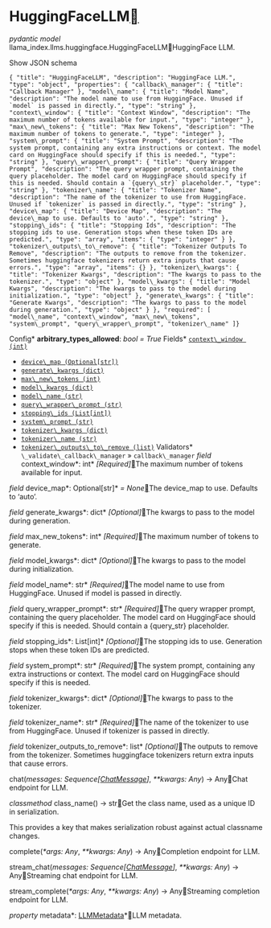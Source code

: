HuggingFaceLLM[](#huggingfacellm "Permalink to this heading")
==============================================================

*pydantic model* llama\_index.llms.huggingface.HuggingFaceLLM[](#llama_index.llms.huggingface.HuggingFaceLLM "Permalink to this definition")HuggingFace LLM.

Show JSON schema
```
{ "title": "HuggingFaceLLM", "description": "HuggingFace LLM.", "type": "object", "properties": { "callback\_manager": { "title": "Callback Manager" }, "model\_name": { "title": "Model Name", "description": "The model name to use from HuggingFace. Unused if `model` is passed in directly.", "type": "string" }, "context\_window": { "title": "Context Window", "description": "The maximum number of tokens available for input.", "type": "integer" }, "max\_new\_tokens": { "title": "Max New Tokens", "description": "The maximum number of tokens to generate.", "type": "integer" }, "system\_prompt": { "title": "System Prompt", "description": "The system prompt, containing any extra instructions or context. The model card on HuggingFace should specify if this is needed.", "type": "string" }, "query\_wrapper\_prompt": { "title": "Query Wrapper Prompt", "description": "The query wrapper prompt, containing the query placeholder. The model card on HuggingFace should specify if this is needed. Should contain a `{query\_str}` placeholder.", "type": "string" }, "tokenizer\_name": { "title": "Tokenizer Name", "description": "The name of the tokenizer to use from HuggingFace. Unused if `tokenizer` is passed in directly.", "type": "string" }, "device\_map": { "title": "Device Map", "description": "The device\_map to use. Defaults to 'auto'.", "type": "string" }, "stopping\_ids": { "title": "Stopping Ids", "description": "The stopping ids to use. Generation stops when these token IDs are predicted.", "type": "array", "items": { "type": "integer" } }, "tokenizer\_outputs\_to\_remove": { "title": "Tokenizer Outputs To Remove", "description": "The outputs to remove from the tokenizer. Sometimes huggingface tokenizers return extra inputs that cause errors.", "type": "array", "items": {} }, "tokenizer\_kwargs": { "title": "Tokenizer Kwargs", "description": "The kwargs to pass to the tokenizer.", "type": "object" }, "model\_kwargs": { "title": "Model Kwargs", "description": "The kwargs to pass to the model during initialization.", "type": "object" }, "generate\_kwargs": { "title": "Generate Kwargs", "description": "The kwargs to pass to the model during generation.", "type": "object" } }, "required": [ "model\_name", "context\_window", "max\_new\_tokens", "system\_prompt", "query\_wrapper\_prompt", "tokenizer\_name" ]}
```


Config* **arbitrary\_types\_allowed**: *bool = True*
Fields* [`context\_window (int)`](#llama_index.llms.huggingface.HuggingFaceLLM.context_window "llama_index.llms.huggingface.HuggingFaceLLM.context_window")
* [`device\_map (Optional[str])`](#llama_index.llms.huggingface.HuggingFaceLLM.device_map "llama_index.llms.huggingface.HuggingFaceLLM.device_map")
* [`generate\_kwargs (dict)`](#llama_index.llms.huggingface.HuggingFaceLLM.generate_kwargs "llama_index.llms.huggingface.HuggingFaceLLM.generate_kwargs")
* [`max\_new\_tokens (int)`](#llama_index.llms.huggingface.HuggingFaceLLM.max_new_tokens "llama_index.llms.huggingface.HuggingFaceLLM.max_new_tokens")
* [`model\_kwargs (dict)`](#llama_index.llms.huggingface.HuggingFaceLLM.model_kwargs "llama_index.llms.huggingface.HuggingFaceLLM.model_kwargs")
* [`model\_name (str)`](#llama_index.llms.huggingface.HuggingFaceLLM.model_name "llama_index.llms.huggingface.HuggingFaceLLM.model_name")
* [`query\_wrapper\_prompt (str)`](#llama_index.llms.huggingface.HuggingFaceLLM.query_wrapper_prompt "llama_index.llms.huggingface.HuggingFaceLLM.query_wrapper_prompt")
* [`stopping\_ids (List[int])`](#llama_index.llms.huggingface.HuggingFaceLLM.stopping_ids "llama_index.llms.huggingface.HuggingFaceLLM.stopping_ids")
* [`system\_prompt (str)`](#llama_index.llms.huggingface.HuggingFaceLLM.system_prompt "llama_index.llms.huggingface.HuggingFaceLLM.system_prompt")
* [`tokenizer\_kwargs (dict)`](#llama_index.llms.huggingface.HuggingFaceLLM.tokenizer_kwargs "llama_index.llms.huggingface.HuggingFaceLLM.tokenizer_kwargs")
* [`tokenizer\_name (str)`](#llama_index.llms.huggingface.HuggingFaceLLM.tokenizer_name "llama_index.llms.huggingface.HuggingFaceLLM.tokenizer_name")
* [`tokenizer\_outputs\_to\_remove (list)`](#llama_index.llms.huggingface.HuggingFaceLLM.tokenizer_outputs_to_remove "llama_index.llms.huggingface.HuggingFaceLLM.tokenizer_outputs_to_remove")
Validators* `\_validate\_callback\_manager` » `callback\_manager`
*field* context\_window*: int* *[Required]*[](#llama_index.llms.huggingface.HuggingFaceLLM.context_window "Permalink to this definition")The maximum number of tokens available for input.

*field* device\_map*: Optional[str]* *= None*[](#llama_index.llms.huggingface.HuggingFaceLLM.device_map "Permalink to this definition")The device\_map to use. Defaults to ‘auto’.

*field* generate\_kwargs*: dict* *[Optional]*[](#llama_index.llms.huggingface.HuggingFaceLLM.generate_kwargs "Permalink to this definition")The kwargs to pass to the model during generation.

*field* max\_new\_tokens*: int* *[Required]*[](#llama_index.llms.huggingface.HuggingFaceLLM.max_new_tokens "Permalink to this definition")The maximum number of tokens to generate.

*field* model\_kwargs*: dict* *[Optional]*[](#llama_index.llms.huggingface.HuggingFaceLLM.model_kwargs "Permalink to this definition")The kwargs to pass to the model during initialization.

*field* model\_name*: str* *[Required]*[](#llama_index.llms.huggingface.HuggingFaceLLM.model_name "Permalink to this definition")The model name to use from HuggingFace. Unused if model is passed in directly.

*field* query\_wrapper\_prompt*: str* *[Required]*[](#llama_index.llms.huggingface.HuggingFaceLLM.query_wrapper_prompt "Permalink to this definition")The query wrapper prompt, containing the query placeholder. The model card on HuggingFace should specify if this is needed. Should contain a {query\_str} placeholder.

*field* stopping\_ids*: List[int]* *[Optional]*[](#llama_index.llms.huggingface.HuggingFaceLLM.stopping_ids "Permalink to this definition")The stopping ids to use. Generation stops when these token IDs are predicted.

*field* system\_prompt*: str* *[Required]*[](#llama_index.llms.huggingface.HuggingFaceLLM.system_prompt "Permalink to this definition")The system prompt, containing any extra instructions or context. The model card on HuggingFace should specify if this is needed.

*field* tokenizer\_kwargs*: dict* *[Optional]*[](#llama_index.llms.huggingface.HuggingFaceLLM.tokenizer_kwargs "Permalink to this definition")The kwargs to pass to the tokenizer.

*field* tokenizer\_name*: str* *[Required]*[](#llama_index.llms.huggingface.HuggingFaceLLM.tokenizer_name "Permalink to this definition")The name of the tokenizer to use from HuggingFace. Unused if tokenizer is passed in directly.

*field* tokenizer\_outputs\_to\_remove*: list* *[Optional]*[](#llama_index.llms.huggingface.HuggingFaceLLM.tokenizer_outputs_to_remove "Permalink to this definition")The outputs to remove from the tokenizer. Sometimes huggingface tokenizers return extra inputs that cause errors.

chat(*messages: Sequence[[ChatMessage](../llms.html#llama_index.llms.base.ChatMessage "llama_index.llms.base.ChatMessage")]*, *\*\*kwargs: Any*) → Any[](#llama_index.llms.huggingface.HuggingFaceLLM.chat "Permalink to this definition")Chat endpoint for LLM.

*classmethod* class\_name() → str[](#llama_index.llms.huggingface.HuggingFaceLLM.class_name "Permalink to this definition")Get the class name, used as a unique ID in serialization.

This provides a key that makes serialization robust against actual classname changes.

complete(*\*args: Any*, *\*\*kwargs: Any*) → Any[](#llama_index.llms.huggingface.HuggingFaceLLM.complete "Permalink to this definition")Completion endpoint for LLM.

stream\_chat(*messages: Sequence[[ChatMessage](../llms.html#llama_index.llms.base.ChatMessage "llama_index.llms.base.ChatMessage")]*, *\*\*kwargs: Any*) → Any[](#llama_index.llms.huggingface.HuggingFaceLLM.stream_chat "Permalink to this definition")Streaming chat endpoint for LLM.

stream\_complete(*\*args: Any*, *\*\*kwargs: Any*) → Any[](#llama_index.llms.huggingface.HuggingFaceLLM.stream_complete "Permalink to this definition")Streaming completion endpoint for LLM.

*property* metadata*: [LLMMetadata](../llms.html#llama_index.llms.base.LLMMetadata "llama_index.llms.base.LLMMetadata")*[](#llama_index.llms.huggingface.HuggingFaceLLM.metadata "Permalink to this definition")LLM metadata.

